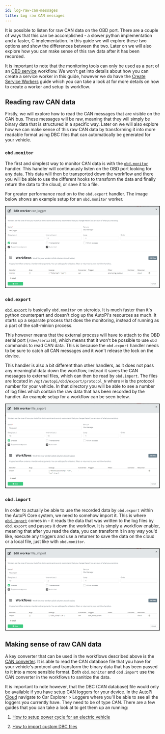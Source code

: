 ```yaml
---
id: log-raw-can-messages
title: Log raw CAN messages
---
```


It is possible to listen for raw CAN data on the OBD port. There are a couple of
ways that this can be accomplished - a slower python implementation and a faster, C implementation.
In this guide we will explore these two options and show the differences between the two. Later on
we will also explore how you can make sense of this raw data after it has been recorded.

It is important to note that the monitoring tools can only be used as a part of an
[OBD service](../core/services/obd_manager.md) workflow. We won't get into details about how
you can create a service worker in this guide, however we do have the
[Create Service Workers](./create_service_workers.md) guide which you can take a look at
for more details on how to create a worker and setup its workflow.

## Reading raw CAN data

Firstly, we will explore how to read the CAN messages that are visible on the CAN bus. These
messages will be raw, meaning that they will simply be binary data that is structured in a
specific way. Later on we will also explore how we can make sense of this raw CAN data by
transforming it into more readable format using DBC files that can automatically be generated
for your vehicle.

### `obd.monitor`
The first and simplest way to monitor CAN data is with the
[`obd.monitor`](../core/services/core-services-obd-manager#monitor) handler.
This handler will continuously listen on the OBD port looking for any data. This data
will then be transported down the workflow and there you will be able to use the different
hooks to transform the data and finally return the data to the cloud, or save it to a file.

For greater performance read on to the `obd.export` handler. The image below shows an example
setup for an `obd.monitor` worker.

![obd_monitor_worker](../../static/img/guides/log_raw_can_messages/obd_monitor_worker.png)

### `obd.export`
[`obd.export`](../core/services/core-services-obd-manager#export) is basically
`obd.monitor` on steroids. It is much faster than it's python counterpart and doesn't clog up the
AutoPi's resources as much. It starts up a separate process that does the monitoring,
instead of running as a part of the salt-minion process.

This however means that the external process will have to attach to the OBD serial port
(`/dev/serial0`), which means that it won't be possible to use `obd` commands to read CAN data.
This is because the `obd.export` handler needs to be sure to catch all CAN messages and it won't
release the lock on the device.

This handler is also a bit different than other handlers, as it does not pass any meaningful
data down the workflow, instead it saves the CAN messages to external files, which can then be
read by `obd.import`. The files are located in `/opt/autopi/obd/export/protocol_N` where `N` is
the protocol number for your vehicle. In that directory you will be able to see a number of log
files which contain the raw data that has been recorded by the handler. An example setup for a
workflow can be seen below.

![obd_export_worker](../../static/img/guides/log_raw_can_messages/obd_export_worker.png)

### `obd.import`
In order to actually be able to use the recorded data by `obd.export` within the AutoPi Core system,
we need to somehow import it. This is where
[`obd.import`](../core/services/core-services-obd-manager#import) comes in -
it reads the data that was written to the log files by `obd.export` and passes it down the workflow.
It is simply a workflow enabler, meaning that after you read the data, you can transform it in any
way you'd like, execute any triggers and use a returner to save the data on the cloud or a local
file, just like with `obd.monitor`.

![obd_import_worker](../../static/img/guides/log_raw_can_messages/obd_import_worker.png)

## Making sense of raw CAN data

A key converter that can be used in the workflows described above is the
[CAN converter](../core/services/core-services-obd-manager#can). It is able
to read the CAN database file that you have for your vehicle's protocol and transform the binary
data that has been passed to it into a more sensible format. Both `obd.monitor` and `obd.import`
use the CAN converter in the workflows to sanitize the data.

It is important to note however, that the DBC (CAN database) file would only be available if you have
setup CAN loggers for your device. In the [AutoPi Cloud](https://my.autopi.io) navigate to Car
Explorer > Loggers where you'll be able to see all the loggers you currently have. They need to
be of type CAN. There are a few guides that you can take a look at to get them up an running:

1. [How to setup power cycle for an electric vehicle](https://community.autopi.io/t/guide-how-to-setup-power-cycle-for-an-electric-vehicle/1668)

2. [How to import custom DBC files](https://community.autopi.io/t/how-to-import-custom-dbc-files/2091)

